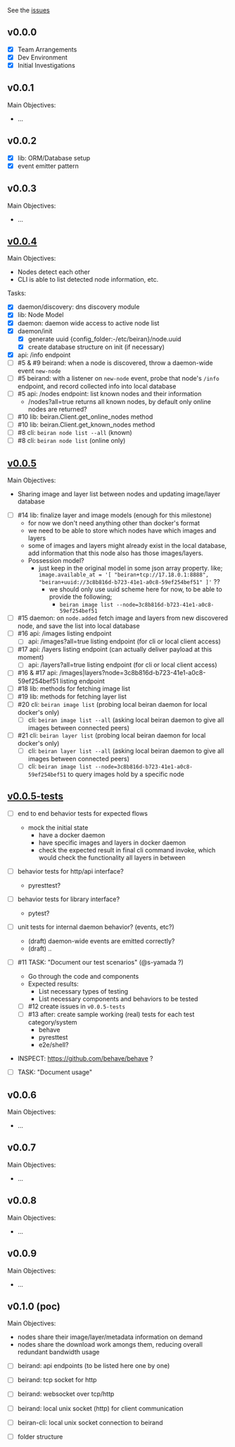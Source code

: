 
See the [issues](https://git.rlab.io/poc/beiran/issues)

## v0.0.0

 - [x] Team Arrangements
 - [x] Dev Environment
 - [x] Initial Investigations

## v0.0.1

Main Objectives:
 - ...

## v0.0.2

 - [x] lib: ORM/Database setup
 - [x] event emitter pattern

## v0.0.3

Main Objectives:
 - ...

## [v0.0.4](https://git.rsnc.io/rlab/beiran/issues?state=open&milestone=1)

Main Objectives:
 - Nodes detect each other
 - CLI is able to list detected node information, etc.

Tasks:
 - [x] daemon/discovery: dns discovery module
 - [x] lib: Node Model
 - [x] daemon: daemon wide access to active node list
 - [x] daemon/init
   - [x] generate uuid {config_folder:-/etc/beiran}/node.uuid
   - [x] create database structure on init (if necessary)
 - [x] api: /info endpoint
 - [ ] #5 & #9 beirand: when a node is discovered, throw a daemon-wide event `new-node`
 - [ ] #5 beirand: with a listener on `new-node` event, probe that node's `/info` endpoint, and record collected info into local database
 - [ ] #5 api: /nodes endpoint: list known nodes and their information
   - /nodes?all=true returns all known nodes, by default only online nodes are returned?
 - [ ] #10 lib: beiran.Client.get_online_nodes method
 - [ ] #10 lib: beiran.Client.get_known_nodes method
 - [ ] #8 cli: `beiran node list --all` (known)
 - [ ] #8 cli: `beiran node list` (online only)

## [v0.0.5](https://git.rsnc.io/rlab/beiran/issues?state=open&milestone=2)

Main Objectives:
 - Sharing image and layer list between nodes and updating image/layer database

 - [ ] #14 lib: finalize layer and image models (enough for this milestone)
   - for now we don't need anything other than docker's format
   - we need to be able to store which nodes have which images and layers
   - some of images and layers might already exist in the local database, add information that this node also has those images/layers.
   - Possession model?
     - just keep in the original model in some json array property.
       like; `image.available_at = '[ "beiran+tcp://17.18.0.1:8888", "beiran+uuid://3c8b816d-b723-41e1-a0c8-59ef254bef51" ]'` ??
       - we should only use uuid scheme here for now, to be able to provide the following;
         - `beiran image list --node=3c8b816d-b723-41e1-a0c8-59ef254bef51`
 - [ ] #15 daemon: on `node.added` fetch image and layers from new discovered node, and save the list into local database
 - [ ] #16 api: /images listing endpoint
   - [ ] api: /images?all=true listing endpoint (for cli or local client access)
 - [ ] #17 api: /layers listing endpoint  (can actually deliver payload at this moment)
   - [ ] api: /layers?all=true listing endpoint (for cli or local client access)
 - [ ] #16 & #17 api: /images|layers?node=3c8b816d-b723-41e1-a0c8-59ef254bef51 listing endpoint
 - [ ] #18 lib: methods for fetching image list
 - [ ] #19 lib: methods for fetching layer list
 - [ ] #20 cli: `beiran image list` (probing local beiran daemon for local docker's only)
   - [ ] cli: `beiran image list --all` (asking local beiran daemon to give all images between connected peers)
 - [ ] #21 cli: `beiran layer list` (probing local beiran daemon for local docker's only)
   - [ ] cli: `beiran layer list --all` (asking local beiran daemon to give all images between connected peers)
   - [ ] cli: `beiran image list --node=3c8b816d-b723-41e1-a0c8-59ef254bef51` to query images hold by a specific node

## [v0.0.5-tests](https://git.rsnc.io/rlab/beiran/issues?state=open&milestone=8)
 - [ ] end to end behavior tests for expected flows
   - mock the initial state
     - have a docker daemon
     - have specific images and layers in docker daemon
     - check the expected result in final cli command invoke, which would check the functionality all layers in between
 - [ ] behavior tests for http/api interface?
   - pyresttest?
 - [ ] behavior tests for library interface?
   - pytest?
 - [ ] unit tests for internal daemon behavior? (events, etc?)
   - (draft) daemon-wide events are emitted correctly?
   - (draft) ..

 - [ ] #11 TASK: "Document our test scenarios" (@s-yamada ?)
   - Go through the code and components
   - Expected results:
     - List necessary types of testing
     - List necessary components and behaviors to be tested
   - [ ] #12 create issues in `v0.0.5-tests`
   - [ ] #13 after: create sample working (real) tests for each test category/system
     - behave
     - pyresttest
     - e2e/shell?

 - INSPECT: https://github.com/behave/behave ?

 - [ ] TASK: "Document usage"

## v0.0.6

Main Objectives:
 - ...

## v0.0.7

Main Objectives:
 - ...

## v0.0.8

Main Objectives:
 - ...

## v0.0.9

Main Objectives:
 - ...

## v0.1.0 (poc)

Main Objectives:
 - nodes share their image/layer/metadata information on demand
 - nodes share the download work amongs them, reducing overall redundant bandwidth usage

 - [ ] beirand: api endpoints (to be listed here one by one)

 - [ ] beirand: tcp socket for http
 - [ ] beirand: websocket over tcp/http
 - [ ] beirand: local unix socket (http) for client communication
 - [ ] beiran-cli: local unix socket connection to beirand
 - [ ] folder structure
